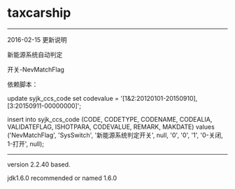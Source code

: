 # taxcarship

-----------------------------------

2016-02-15	更新说明

新能源系统自动判定

开关-NevMatchFlag

依赖脚本：

update syjk_ccs_code set codevalue = '[1&2:20120101-20150910],[3:20150911-00000000]';

insert into syjk_ccs_code (CODE, CODETYPE, CODENAME, CODEALIA, VALIDATEFLAG, ISHOTPARA, CODEVALUE, REMARK, MAKDATE)
values ('NevMatchFlag', 'SysSwitch', '新能源系统判定开关', null, '0', '0', '1', '0-关闭, 1-打开', null);

-----------------------------------

version 2.2.40 based.

jdk1.6.0 recommended or named 1.6.0
